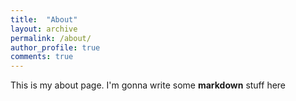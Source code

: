 ```yaml
---
title:  "About"
layout: archive
permalink: /about/
author_profile: true
comments: true
---
```


This is my about page.
I'm gonna write some **markdown** stuff here
